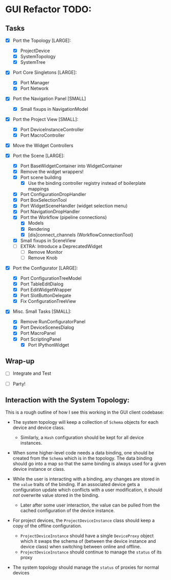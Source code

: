 GUI Refactor TODO:
==================

Tasks
-----

- [X] Port the Topology [LARGE]:
    - [X] ProjectDevice
    - [X] SystemTopology
    - [X] SystemTree

- [X] Port Core Singletons [LARGE]:
    - [X] Port Manager
    - [X] Port Network

- [X] Port the Navigation Panel [SMALL]
    - [X] Small fixups in NavigationModel

- [X] Port the Project View [SMALL]:
    - [X] Port DeviceInstanceController
    - [X] Port MacroController

- [X] Move the Widget Controllers

- [X] Port the Scene [LARGE]:
    - [X] Port BaseWidgetContainer into WidgetContainer
    - [X] Remove the widget wrappers!
    - [X] Port scene building
        - [X] Use the binding controller registry instead of boilerplate mappings
    - [X] Port ConfigurationDropHandler
    - [X] Port BoxSelectionTool
    - [X] Port WidgetSceneHandler (widget selection menu)
    - [X] Port NavigationDropHandler
    - [X] Port the Workflow (pipeline connections)
        - [X] Models
        - [X] Rendering
        - [X] [dis]connect_channels (WorkflowConnectionTool)
    - [X] Small fixups in SceneView
    - [ ] EXTRA: Introduce a DeprecatedWidget
        - [ ] Remove Monitor
        - [ ] Remove Knob

- [X] Port the Configurator [LARGE]:
    - [X] Port ConfigurationTreeModel
    - [X] Port TableEditDialog
    - [X] Port EditWidgetWrapper
    - [X] Port SlotButtonDelegate
    - [X] Fix ConfigurationTreeView

- [X] Misc. Small Tasks [SMALL]:
    - [X] Remove RunConfiguratorPanel
    - [X] Port DeviceScenesDialog
    - [X] Port MacroPanel
    - [X] Port ScriptingPanel
      - [X] Port IPythonWidget

Wrap-up
-------

- [ ] Integrate and Test
- [ ] Party!


Interaction with the System Topology:
-------------------------------------

This is a rough outline of how I see this working in the GUI client codebase:

* The system topology will keep a collection of `Schema` objects for each
  device and device class.

  - Similarly, a `Hash` configuration should be kept for all device instances.

* When some higher-level code needs a data binding, one should be created from
  the `Schema` which is in the topology. The data binding should go into a map
  so that the same binding is always used for a given device instance or class.
* While the user is interacting with a binding, any changes are stored in the
  `value` traits of the binding. If an associated device gets a configuration
  update which conflicts with a user modification, it should _not_ overwrite
  value stored in the binding.

  - Later after some user interaction, the value can be pulled from the cached
    configuration of the device instance.

* For project devices, the `ProjectDeviceInstance` class should keep a copy of
  the offline configuration.

  - `ProjectDeviceInstance` should have a single `DeviceProxy` object which it
    swaps the schema of (between the device instance and device class) when
    switching between online and offline.
  - `ProjectDeviceInstance` should continue to manage the `status` of its proxy

* The system topology should manage the `status` of proxies for normal devices
